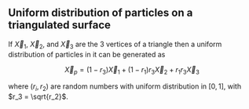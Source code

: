 ## Uniform distribution of particles on a triangulated surface

If $\vec{X}_1$, $\vec{X}_2$, and $\vec{X}_3$ are the 3 vertices of a triangle then a uniform distribution of particles in it can be generated as

$$ \vec{X}_p = (1-r_3)   \vec{X}_1 + (1-r_1) r_3   \vec{X}_2 + r_1 r_3   \vec{X}_3 $$

where $(r_i, r_2)$ are random numbers with uniform distribution in $[0,1]$, with $r_3 = \sqrt{r_2}$.

